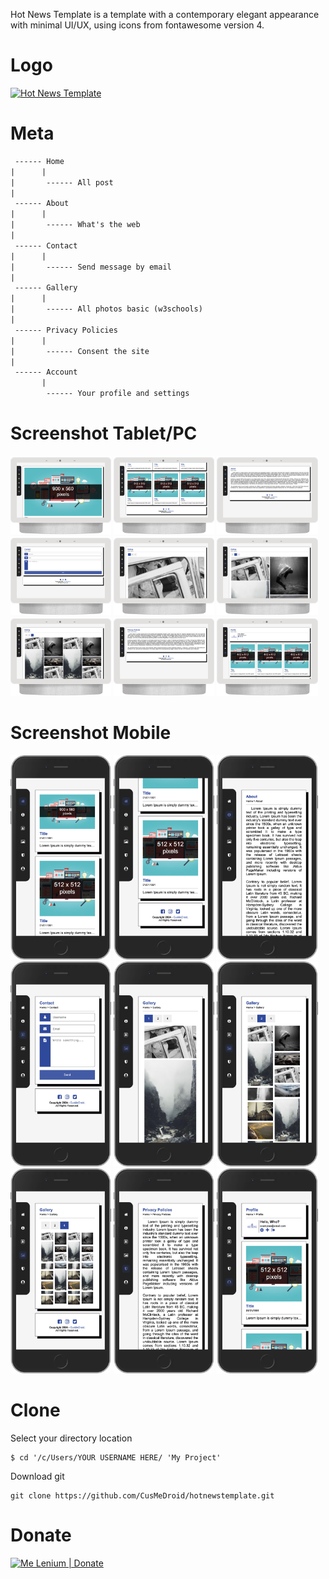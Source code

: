 Hot News Template is a template with a contemporary elegant appearance with minimal UI/UX, using icons from fontawesome version 4.

# Logo
[<img alt="Hot News Template" title="Hot News Template" width="30%" src="favicon.ico" />](favicon.ico)

# Meta
``` txt
 ------ Home
|      |
|       ------ All post
|
 ------ About
|      |
|       ------ What's the web
|
 ------ Contact
|      |
|       ------ Send message by email
|
 ------ Gallery
|      |
|       ------ All photos basic (w3schools)
|
 ------ Privacy Policies
|      |
|       ------ Consent the site
|
 ------ Account
       |
        ------ Your profile and settings
```

# Screenshot Tablet/PC
[<img alt="Hot News Template | Screenshot" title="Hot News Template | Screenshot" width="32%" src="assets/screenshot/tb001.png" />](assets/screenshot/tb001.png) [<img alt="Hot News Template | Screenshot" title="Hot News Template | Screenshot" width="32%" src="assets/screenshot/tb002.png" />](assets/screenshot/tb002.png) [<img alt="Hot News Template | Screenshot" title="Hot News Template | Screenshot" width="32%" src="assets/screenshot/tb003.png" />](assets/screenshot/tb003.png) [<img alt="Hot News Template | Screenshot" title="Hot News Template | Screenshot" width="32%" src="assets/screenshot/tb004.png" />](assets/screenshot/tb004.png) [<img alt="Hot News Template | Screenshot" title="Hot News Template | Screenshot" width="32%" src="assets/screenshot/tb005.png" />](assets/screenshot/tb005.png) [<img alt="Hot News Template | Screenshot" title="Hot News Template | Screenshot" width="32%" src="assets/screenshot/tb006.png" />](assets/screenshot/tb006.png) [<img alt="Hot News Template | Screenshot" title="Hot News Template | Screenshot" width="32%" src="assets/screenshot/tb007.png" />](assets/screenshot/tb007.png) [<img alt="Hot News Template | Screenshot" title="Hot News Template | Screenshot" width="32%" src="assets/screenshot/tb008.png" />](assets/screenshot/tb008.png) [<img alt="Hot News Template | Screenshot" title="Hot News Template | Screenshot" width="32%" src="assets/screenshot/tb009.png" />](assets/screenshot/tb009.png)

# Screenshot Mobile
[<img alt="Hot News Template | Screenshot" title="Hot News Template | Screenshot" width="32%" src="assets/screenshot/m001.png" />](assets/screenshot/m001.png) [<img alt="Hot News Template | Screenshot" title="Hot News Template | Screenshot" width="32%" src="assets/screenshot/m002.png" />](assets/screenshot/m002.png) [<img alt="Hot News Template | Screenshot" title="Hot News Template | Screenshot" width="32%" src="assets/screenshot/m003.png" />](assets/screenshot/m003.png) [<img alt="Hot News Template | Screenshot" title="Hot News Template | Screenshot" width="32%" src="assets/screenshot/m004.png" />](assets/screenshot/m004.png) [<img alt="Hot News Template | Screenshot" title="Hot News Template | Screenshot" width="32%" src="assets/screenshot/m005.png" />](assets/screenshot/m005.png) [<img alt="Hot News Template | Screenshot" title="Hot News Template | Screenshot" width="32%" src="assets/screenshot/m006.png" />](assets/screenshot/m006.png) [<img alt="Hot News Template | Screenshot" title="Hot News Template | Screenshot" width="32%" src="assets/screenshot/m007.png" />](assets/screenshot/m007.png) [<img alt="Hot News Template | Screenshot" title="Hot News Template | Screenshot" width="32%" src="assets/screenshot/m008.png" />](assets/screenshot/m008.png) [<img alt="Hot News Template | Screenshot" title="Hot News Template | Screenshot" width="32%" src="assets/screenshot/m009.png" />](assets/screenshot/m009.png)

# Clone
Select your directory location
```
$ cd '/c/Users/YOUR USERNAME HERE/ 'My Project'
```

Download git
```
git clone https://github.com/CusMeDroid/hotnewstemplate.git
```
# Donate
[<img alt="Me Lenium | Donate" title="Me Lenium | Donate" width="30%" src="https://tulsapopkids.org/wp-content/uploads/2018/04/paypal-donate-button-high-quality-png.png" />](https://paypal.me/iyortml)
